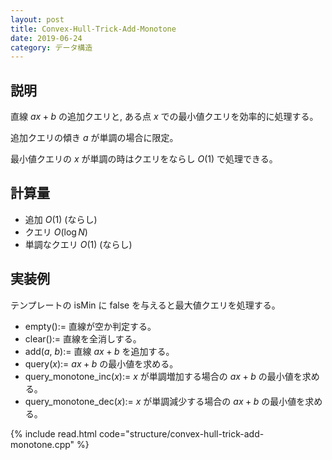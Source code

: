 ```yaml
---
layout: post
title: Convex-Hull-Trick-Add-Monotone
date: 2019-06-24
category: データ構造
---
```


## 説明
直線 $ax + b$ の追加クエリと, ある点 $x$ での最小値クエリを効率的に処理する。

追加クエリの傾き $a$ が単調の場合に限定。

最小値クエリの $x$ が単調の時はクエリをならし $O(1)$ で処理できる。

## 計算量
* 追加 $O(1)$ (ならし)
* クエリ $O(\log N)$
* 単調なクエリ $O(1)$ (ならし)

## 実装例
テンプレートの isMin に false を与えると最大値クエリを処理する。

* empty():= 直線が空か判定する。
* clear():= 直線を全消しする。
* add($a$, $b$):= 直線 $ax + b$ を追加する。
* query($x$):= $ax + b$ の最小値を求める。
* query_monotone_inc($x$):= $x$ が単調増加する場合の $ax + b$ の最小値を求める。
* query_monotone_dec($x$):= $x$ が単調減少する場合の $ax + b$ の最小値を求める。

{% include read.html  code="structure/convex-hull-trick-add-monotone.cpp" %}


